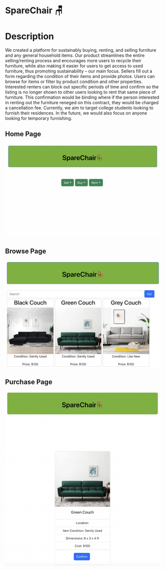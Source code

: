 # SpareChair :chair:

# Description
We created a platform for sustainably buying, renting, and selling furniture and any general household items. Our product streamlines the entire selling/renting process and encourages more users to recycle their furniture, while also making it easier for users to get access to used furniture, thus promoting sustainability – our main focus. Sellers fill out a form regarding the condition of their items and provide photos. Users can browse for items or filter by product condition and other properties. Interested renters can block out specific periods of time and confirm so the listing is no longer shown to other users looking to rent that same piece of furniture. This confirmation would be binding where if the person interested in renting out the furniture reneged on this contract, they would be charged a cancellation fee. Currently, we aim to target college students looking to furnish their residences. In the future, we would also focus on anyone looking for temporary furnishing.

## Home Page
![home](images/home.png)

## Browse Page
![browse](images/browse.png)

## Purchase Page
![transaction](images/transaction.png)
